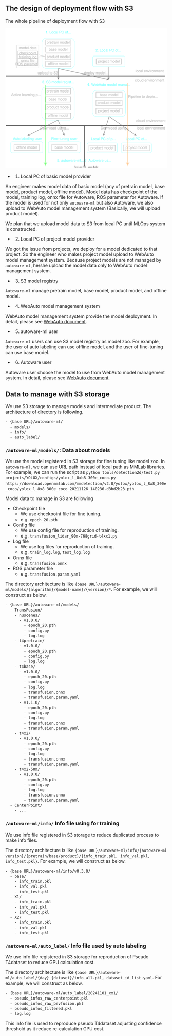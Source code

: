 ## The design of deployment flow with S3

The whole pipeline of deployment flow with S3

![](/docs/fig/model_deployment.drawio.svg)

- 1. Local PC of basic model provider

An engineer makes model data of basic model (any of pretrain model, base model, product model, offline model).
Model data has checkpoint of the model, training log, onnx file for Autoware, ROS parameter for Autoware.
If the model is used for not only `autoware-ml` but also Autoware, we also upload to WebAuto model management system (Basically, we will upload product model).

We plan that we upload model data to S3 from local PC until MLOps system is constructed.

- 2. Local PC of project model provider

We got the issue from projects, we deploy for a model dedicated to that project.
So the engineer who makes project model upload to WebAuto model management system.
Because project models are not managed by `autoware-ml`, he/she upload the model data only to WebAuto model management system.

- 3. S3 model registry

`Autoware-ml` manage pretrain model, base model, product model, and offline model.

- 4. WebAuto model management system

WebAuto model management system provide the model deployment.
In detail, please see [WebAuto document](https://docs.web.auto/en/user-manuals/evaluator-ml-pipeline/introduction).

- 5. autoware-ml user

`Autoware-ml` users can use S3 model registry as model zoo.
For example, the user of auto labeling can use offline model, and the user of fine-tuning can use base model.

- 6. Autoware user

Autoware user choose the model to use from WebAuto model management system.
In detail, please see [WebAuto document](https://docs.web.auto/en/user-manuals/evaluator-ml-pipeline/introduction).

## Data to manage with S3 storage

We use S3 storage to manage models and intermediate product.
The architecture of directory is following.

```
- {base URL}/autoware-ml/
  - models/
  - info/
  - auto_label/
```

### `/autoware-ml/models/`: Data about models

We use the model registered in S3 storage for fine tuning like model zoo.
In `autoware-ml`, we can use URL path instead of local path as MMLab libraries.
For example, we can run the script as `python tools/detection2d/test.py projects/YOLOX/configs/yolox_l_8xb8-300e_coco.py https://download.openmmlab.com/mmdetection/v2.0/yolox/yolox_l_8x8_300e_coco/yolox_l_8x8_300e_coco_20211126_140236-d3bd2b23.pth`.

Model data to manage in S3 are following

- Checkpoint file
  - We use checkpoint file for fine tuning.
  - e.g. `epoch_20.pth`
- Config file
  - We use config file for reproduction of training.
  - e.g. `transfusion_lidar_90m-768grid-t4xx1.py`
- Log file
  - We use log files for reproduction of training.
  - e.g. `train_log.log`, `test_log.log`
- Onnx file
  - e.g. `transfusion.onnx`
- ROS parameter file
  - e.g. `transfusion.param.yaml`

The directory architecture is like `{base URL}/autoware-ml/models/{algorithm}/{model-name}/{version}/*`. For example, we will construct as below.

```
- {base URL}/autoware-ml/models/
  - TransFusion/
    - nuscenes/
      - v1.0.0/
        - epoch_20.pth
        - config.py
        - log.log
    - t4pretrain/
      - v1.0.0/
        - epoch_20.pth
        - config.py
        - log.log
    - t4base/
      - v1.0.0/
        - epoch_20.pth
        - config.py
        - log.log
        - transfusion.onnx
        - transfusion.param.yaml
      - v1.1.0/
        - epoch_20.pth
        - config.py
        - log.log
        - transfusion.onnx
        - transfusion.param.yaml
    - t4x2/
      - v1.0.0/
        - epoch_20.pth
        - config.py
        - log.log
        - transfusion.onnx
        - transfusion.param.yaml
    - t4x2-50m/
      - v1.0.0/
        - epoch_20.pth
        - config.py
        - log.log
        - transfusion.onnx
        - transfusion.param.yaml
  - CenterPoint/
    - ...
```

### `/autoware-ml/info/` Info file using for training

We use info file registered in S3 storage to reduce duplicated process to make info files.

The directory architecture is like `{base URL}/autoware-ml/info/{autoware-ml version}/{pretrain/base/product}/{info_train.pkl, info_val.pkl, info_test.pkl}`.
For example, we will construct as below.

```
- {base URL}/autoware-ml/info/v0.3.0/
  - base/
    - info_train.pkl
    - info_val.pkl
    - info_test.pkl
  - X1/
    - info_train.pkl
    - info_val.pkl
    - info_test.pkl
  - X2/
    - info_train.pkl
    - info_val.pkl
    - info_test.pkl
```

### `/autoware-ml/auto_label/` Info file used by auto labeling

We use info file registered in S3 storage for reproduction of Pseudo T4dataset to reduce GPU calculation cost.

The directory architecture is like `{base URL}/autoware-ml/auto_label/{day}_{dataset}/info_all.pkl, dataset_id_list.yaml`.
For example, we will construct as below.

```
- {base URL}/autoware-ml/auto_label/20241101_xx1/
  - pseudo_infos_raw_centerpoint.pkl
  - pseudo_infos_raw_bevfusion.pkl
  - pseudo_infos_filtered.pkl
  - log.log
```

This info file is used to reproduce pseudo T4dataset adjusting confidence threshold as it reduce re-calculation GPU cost.
